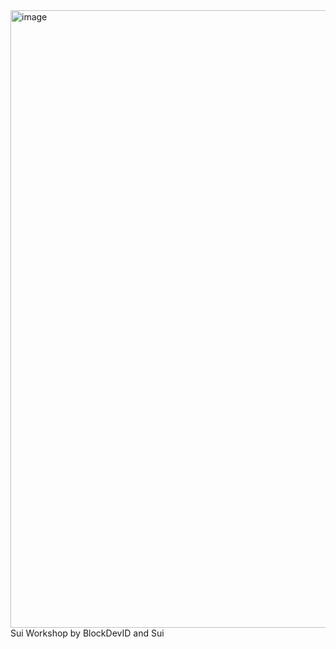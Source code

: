 <img width="1905" height="988" alt="image" src="https://github.com/user-attachments/assets/2f419bdf-4e3c-4c45-ad37-0a2b7f9180fe" />
Sui Workshop by BlockDevID and Sui
